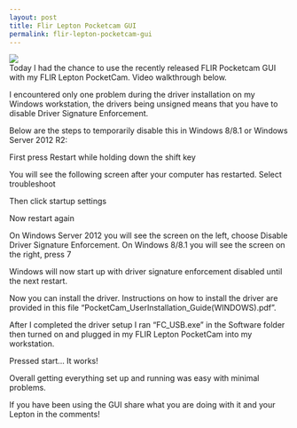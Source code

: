 ```yaml
---
layout: post
title: Flir Lepton Pocketcam GUI
permalink: flir-lepton-pocketcam-gui
---
```

<div class="hi">
<img src="https://groupgets-files.s3.amazonaws.com/blog/posts/flir_lepton_pocketcam_gui-banner.jpg">
</div>
Today I had the chance to use the recently released FLIR Pocketcam GUI with my FLIR Lepton PocketCam. Video walkthrough below.



I encountered only one problem during the driver installation on my Windows workstation, the drivers being unsigned means that you have to disable Driver Signature Enforcement.





Below are the steps to temporarily disable this in Windows 8/8.1 or Windows Server 2012 R2:

First press Restart while holding down the shift key





You will see the following screen after your computer has restarted. Select troubleshoot





Then click startup settings





Now restart again





On Windows Server 2012 you will see the screen on the left, choose Disable Driver Signature Enforcement. On Windows 8/8.1 you will see the screen on the right, press 7





Windows will now start up with driver signature enforcement disabled until the next restart.

Now you can install the driver. Instructions on how to install the driver are provided in this file “PocketCam_UserInstallation_Guide(WINDOWS).pdf”.

After I completed the driver setup I ran “FC_USB.exe” in the Software folder then turned on and plugged in my FLIR Lepton PocketCam into my workstation.





Pressed start… It works!









Overall getting everything set up and running was easy with minimal problems.




If you have been using the GUI share what you are doing with it and your Lepton in the comments!